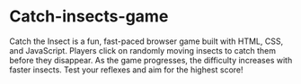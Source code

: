 # Catch-insects-game
Catch the Insect is a fun, fast-paced browser game built with HTML, CSS, and JavaScript. Players click on randomly moving insects to catch them before they disappear. As the game progresses, the difficulty increases with faster insects. Test your reflexes and aim for the highest score!
